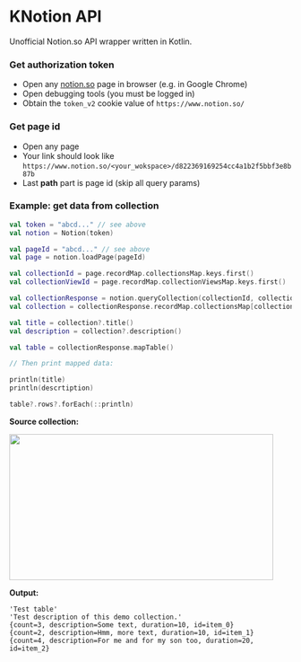 # KNotion API
Unofficial Notion.so API wrapper written in Kotlin.

### Get authorization token
- Open any [notion.so](https://notion.so) page in browser (e.g. in Google Chrome)
- Open debugging tools (you must be logged in)
- Obtain the `token_v2` cookie value of `https://www.notion.so/`

### Get page id
- Open any page
- Your link should look like `https://www.notion.so/<your_wokspace>/d822369169254cc4a1b2f5bbf3e8b87b`
- Last **path** part is page id (skip all query params)

### Example: get data from collection

```kotlin
val token = "abcd..." // see above
val notion = Notion(token)

val pageId = "abcd..." // see above
val page = notion.loadPage(pageId)

val collectionId = page.recordMap.collectionsMap.keys.first()
val collectionViewId = page.recordMap.collectionViewsMap.keys.first()

val collectionResponse = notion.queryCollection(collectionId, collectionViewId)
val collection = collectionResponse.recordMap.collectionsMap[collectionId]

val title = collection?.title()
val description = collection?.description()

val table = collectionResponse.mapTable()

// Then print mapped data:

println(title)
println(descrtiption)

table?.rows?.forEach(::println)
```

**Source collection:**

<img src="https://i.imgur.com/p1IAadV.png" data-canonical-src="https://i.imgur.com/p1IAadV.png" width="471" height="260" />

**Output:**

```
'Test table'
'Test description of this demo collection.'
{count=3, description=Some text, duration=10, id=item_0}
{count=2, description=Hmm, more text, duration=10, id=item_1}
{count=4, description=For me and for my son too, duration=20, id=item_2}
```
